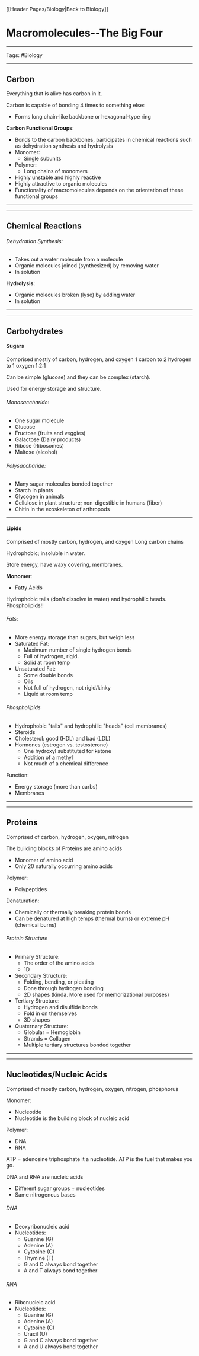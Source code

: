 [[Header Pages/Biology|Back to Biology]]

# Macromolecules--The Big Four

---

Tags: #Biology 

---

## Carbon

Everything that is alive has carbon in it.

Carbon is capable of bonding 4 times to something else:
- Forms long chain-like backbone or hexagonal-type ring

**Carbon Functional Groups**:
- Bonds to the carbon backbones, participates in chemical reactions such as dehydration synthesis and hydrolysis
- Monomer:
	- Single subunits
- Polymer:
	- Long chains of monomers
- Highly unstable and highly reactive
- Highly attractive to organic molecules
- Functionality of macromolecules depends on the orientation of these functional groups

---
---

## Chemical Reactions

###### Dehydration Synthesis:
- Takes out a water molecule from a molecule
- Organic molecules joined (synthesized) by removing water
- In solution

**Hydrolysis**:
- Organic molecules broken (lyse) by adding water
- In solution

---
---

## Carbohydrates

#### Sugars

Comprised mostly of carbon, hydrogen, and oxygen
1 carbon to 2 hydrogen to 1 oxygen
1:2:1

Can be simple (glucose) and they can be complex (starch).

Used for energy storage and structure.

###### Monosaccharide:
- One sugar molecule
- Glucose
- Fructose (fruits and veggies)
- Galactose (Dairy products)
- Ribose (Ribosomes)
- Maltose (alcohol)

###### Polysaccharide:
- Many sugar molecules bonded together
- Starch in plants
- Glycogen in animals
- Cellulose in plant structure; non-digestible in humans (fiber)
- Chitin in the exoskeleton of arthropods

---

#### Lipids

Comprised of mostly carbon, hydrogen, and oxygen
Long carbon chains

Hydrophobic; insoluble in water.

Store energy, have waxy covering, membranes.

**Monomer**:
- Fatty Acids

Hydrophobic tails (don't dissolve in water) and hydrophilic heads.
Phospholipids!!

###### Fats:
- More energy storage than sugars, but weigh less
- Saturated Fat:
	- Maximum number of single hydrogen bonds
	- Full of hydrogen, rigid.
	- Solid at room temp
- Unsaturated Fat:
	- Some double bonds
	- Oils
	- Not full of hydrogen, not rigid/kinky
	- Liquid at room temp

###### Phospholipids
- Hydrophobic "tails" and hydrophilic "heads" (cell membranes)
- Steroids
- Cholesterol: good (HDL) and bad (LDL)
- Hormones (estrogen vs. testosterone)
	- One hydroxyl substituted for ketone
	- Addition of a methyl
	- Not much of a chemical difference

Function:
- Energy storage (more than carbs)
- Membranes 

---
---

## Proteins

Comprised of carbon, hydrogen, oxygen, nitrogen

The building blocks of Proteins are amino acids
- Monomer of amino acid
- Only 20 naturally occurring amino acids

Polymer:
- Polypeptides

Denaturation:
- Chemically or thermally breaking protein bonds
- Can be denatured at high temps (thermal burns) or extreme pH (chemical burns)

###### Protein Structure
- Primary Structure:
	- The order of the amino acids
	- 1D
- Secondary Structure:
	- Folding, bending, or pleating
	- Done through hydrogen bonding
	- 2D shapes (kinda. More used for memorizational purposes)
- Tertiary Structure:
	- Hydrogen and disulfide bonds
	- Fold in on themselves 
	- 3D shapes
- Quaternary Structure:
	- Globular = Hemoglobin
	- Strands = Collagen
	- Multiple tertiary structures bonded together

---
---

## Nucleotides/Nucleic Acids

Comprised of mostly carbon, hydrogen, oxygen, nitrogen, phosphorus

Monomer:
- Nucleotide
- Nucleotide is the building block of nucleic acid

Polymer: 
- DNA
- RNA

ATP = adenosine triphosphate it a nucleotide. ATP is the fuel that makes you go.

DNA and RNA are nucleic acids
- Different sugar groups + nucleotides
- Same nitrogenous bases

###### DNA
- Deoxyribonucleic acid
- Nucleotides:
	- Guanine (G)
	- Adenine (A)
	- Cytosine (C)
	- Thymine (T)
	- G and C always bond together
	- A and T always bond together 

###### RNA
- Ribonucleic acid
- Nucleotides:
	- Guanine (G)
	- Adenine (A)
	- Cytosine (C)
	- Uracil (U)
	- G and C always bond together
	- A and U always bond together